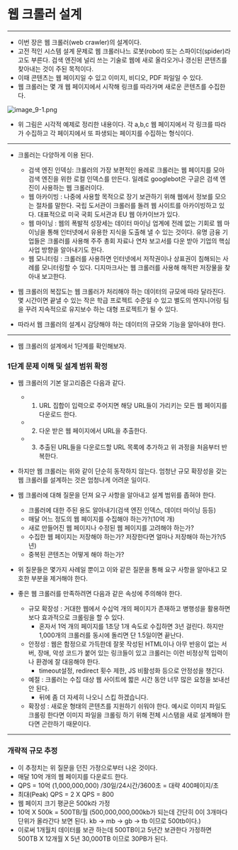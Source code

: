 # 웹 크롤러 설계

---

 - 이번 장은 웹 크롤러(web crawler)의 설계이다.
 - 고전 적인 시스템 설계 문제로 웹 크롤러나느 로봇(robot) 또는 스파이더(spider)라고도 부른다. 검색 엔진에 널리 쓰는 기술로 웹에 새로 올라오거나 갱신된 콘텐츠를 찾아내는 것이 주된 목적이다.
 - 이때 콘텐츠는 웹 페이지일 수 있고 이미지, 비디오, PDF 파일일 수 있다.
 - 웹 크롤러는 몇 개 웹 페이지에서 시작해 링크를 따라가며 새로운 콘텐츠를 수집한다.

![image_9-1.png](image%2Fimage_9-1.png)

- 위 그림은 시각적 예제로 정리한 내용이다. 각 a,b,c 웹 페이지에서 각 링크를 따라가 수집하고 각 페이지에서 또 파생되는 페이지를 수집하는 형식이다.

---

- 크롤러는 다양하게 이용 된다.
  - 검색 엔진 인덱싱: 크롤러의 가장 보편적인 용례로 크롤러는 웹 페이지를 모아 검색 엔진을 위한 로컬 인덱스를 만든다. 일례로 googlebot은 구글은 검색 엔진이 사용하는 웹 크롤러이다.
  - 웹 아카이빙 : 나중에 사용할 목적으로 장기 보관하기 위해 웹에서 정보를 모으는 절차를 말한다. 국립 도서관이 크롤러를 돌려 웹 사이트를 아카이빙하고 있다. 대표적으로 미국 국회 도서관과 EU 웹 아카이브가 있다.
  - 웹 마이닝 : 웹의 폭발적 성장세는 데이터 마이닝 업계에 전례 없는 기회로 웹 마이닝을 통해 인터넷에서 유용한 지식을 도출해 낼 수 있는 것이다. 유명 금융 기업들은 크롤러를 사용해 주주 총회 자료나 연차 보고서를 다운 받아 기업의 핵심 사업 방향을 알아내기도 한다.
  - 웹 모니터링 : 크롤러를 사용하면 인터넷에서 저작권이나 상표권이 침해되는 사례를 모니터링할 수 있다. 디지마크사는 웹 크롤러를 사용해 해적판 저장물을 찾아내 보고한다.

- 웹 크롤러의 복잡도는 웹 크롤러가 처리해야 하는 데이터의 규모에 따라 달라진다. 몇 시간이면 끝낼 수 있는 작은 학급 프로젝트 수준일 수 있고 별도의 엔지니어링 팀을 꾸려 지속적으로 유지보수 하는 대형 프로젝트가 될 수 있다.
- 따라서 웹 크롤러의 설계시 감당해야 하는 데이터의 규모와 기능을 알아내야 한다.

---

- 웹 크롤러의 설계에서 1단계를 확인해보자.

### 1단계 문제 이해 및 설계 범위 확정

 - 웹 크롤러의 기본 알고리즘은 다음과 같다.
   - 1. URL 집합이 입력으로 주어지면 해당 URL들이 가리키는 모든 웹 페이지를 다운로드 한다.
   - 2. 다운 받은 웹 페이지에서 URL을 추출한다.
   - 3. 추출된 URL들을 다운로드할 URL 목록에 추가하고 위 과정을 처음부터 반복한다.

- 하지만 웹 크롤러는 위와 같이 단순히 동작하지 않는다. 엄청난 규모 확장성을 갖는 웹 크롤러를 설계하는 것은 엄청나게 어려운 일이다.
- 웹 크롤러에 대해 질문을 던져 요구 사항을 알아내고 설계 범위를 좁혀야 한다.
  - 크롤러에 대한 주된 용도 알아내기(검색 엔진 인덱스, 데이터 마이닝 등등)
  - 매달 어느 정도의 웹 페이지를 수집해야 하는가?(10억 개)
  - 새로 만들어진 웹 페이지나 수정된 웹 페이지를 고려해야 하는가?
  - 수집한 웹 페이지는 저장해야 하는가? 저장한다면 얼마나 저장해야 하는가?(5년)
  - 중복된 콘텐츠는 어떻게 해야 하는가?

- 위 질문들은 몇가지 사례일 뿐이고 이와 같은 질문을 통해 요구 사항을 알아내고 모호한 부분을 제거해야 한다.
- 좋은 웹 크롤러를 만족하려면 다음과 같은 속성에 주의해야 한다.
  - 규모 확장성 : 거대한 웹에서 수십억 개의 페이지가 존재하고 병행성을 활용하면 보다 효과적으로 크롤링을 할 수 있다.
    - 혼자서 1억 개의 페이지를 1초당 1개 속도로 수집하면 3년 걸린다. 하지만 1,000개의 크롤러를 동시에 돌리면 단 1.5일이면 끝난다.
  - 안정성 : 웹은 함정으로 가득한데 잘못 작성된 HTML이나 아무 반응이 없는 서버, 장애, 악성 코드가 붙어 있는 링크들이 있고 크롤러는 이런 비정상적 입력이나 환경에 잘 대응해야 한다.
    - timeout설정, redirect 횟수 제한, JS 비활성화 등으로  안정성을 챙긴다.
  - 예절 : 크롤러는 수집 대상 웹 사이트에 짧은 시간 동안 너무 많은 요청을 보내선 안 된다.
    - 뒤에 좀 더 자세히 나오니 스킵 하겠습니다.
  - 확장성 : 새로운 형태의 콘텐츠를 지원하기 쉬워야 한다. 예시로 이미지 파일도 크롤링 한다면 이미지 파일을 크롤링 하기 위해 전체 시스탬을 새로 설계해야 한다면 곤란하기 때문이다.

---

### 개략적 규모 추정

 - 이 추정치는 위 질문을 던진 가정으로부터 나온 것이다.
 - 매달 10억 개의 웹 페이지를 다운로드 한다.
 - QPS = 10억 (1,000,000,000) /30일/24시간/3600초 = 대략 400페이지/초
 - 최대(Peak) QPS = 2 X QPS = 800
 - 웹 페이지 크기 평균은 500k라 가정
 - 10억 X 500k = 500TB/월 (500,000,000,000kb가 되는데 간단히 0이 3개마다 단위가 올라간다 보면 된다. kb -> mb -> gb -> tb 이므로 500tb이다.)
 - 이로써 1개월치 데이터를 보관 하는데 500TB이고 5년간 보관한다 가정하면 500TB X 12개월 X 5년 30,000TB 이므로 30PB가 된다.
